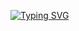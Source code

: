 <a href="https://git.io/typing-svg"><img src="https://readme-typing-svg.demolab.com?font=Fira+Code&size=18&pause=1000&color=705BF7&background=55FF5600&width=435&lines=Ol%C3%A1%2C+essa+%C3%A9+minha+calculadora+%3A);Feita+em+HTML%2C+CSS+e+Javascript" alt="Typing SVG" /></a>
